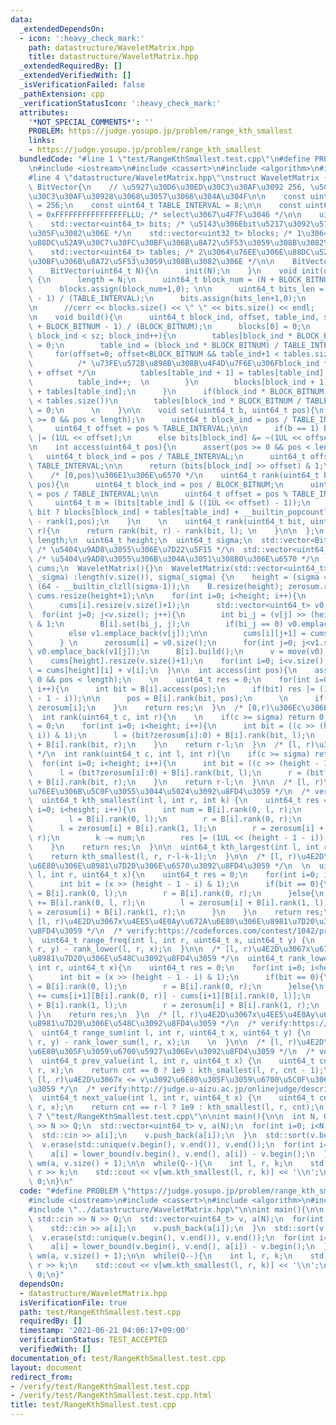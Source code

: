 ```yaml
---
data:
  _extendedDependsOn:
  - icon: ':heavy_check_mark:'
    path: datastructure/WaveletMatrix.hpp
    title: datastructure/WaveletMatrix.hpp
  _extendedRequiredBy: []
  _extendedVerifiedWith: []
  _isVerificationFailed: false
  _pathExtension: cpp
  _verificationStatusIcon: ':heavy_check_mark:'
  attributes:
    '*NOT_SPECIAL_COMMENTS*': ''
    PROBLEM: https://judge.yosupo.jp/problem/range_kth_smallest
    links:
    - https://judge.yosupo.jp/problem/range_kth_smallest
  bundledCode: "#line 1 \"test/RangeKthSmallest.test.cpp\"\n#define PROBLEM \"https://judge.yosupo.jp/problem/range_kth_smallest\"\
    \n#include <iostream>\n#include <cassert>\n#include <algorithm>\n#include <vector>\n\
    #line 4 \"datastructure/WaveletMatrix.hpp\"\nstruct WaveletMatrix {\n  struct\
    \ BitVector{\n    // \u5927\u30D6\u30ED\u30C3\u30AF\u3092 256, \u5C0F\u30D6\u30ED\
    \u30C3\u30AF\u30928\u3068\u3057\u3066\u304A\u304F\n\n    const uint64_t BLOCK_BITNUM\
    \ = 256;\n    const uint64_t TABLE_INTERVAL = 8;\n\n    const uint64_t NOT_FOUND\
    \ = 0xFFFFFFFFFFFFFFFFLLU; /* select\u3067\u4F7F\u3046 */\n\n    uint64_t length;\n\
    \    std::vector<uint64_t> bits; /* \u5143\u306Ebit\u5217\u3092\u5727\u7E2E\u3057\
    \u305F\u3082\u306E */\n    std::vector<uint32_t> blocks; /* 1\u3064\u76EE\u306E\
    \u88DC\u52A9\u30C7\u30FC\u30BF\u306B\u8A72\u5F53\u3059\u308B\u3082\u306E */\n\
    \    std::vector<uint64_t> tables; /* 2\u3064\u76EE\u306E\u88DC\u52A9\u30C7\u30FC\
    \u30BF\u306B\u8A72\u5F53\u3059\u308B\u3082\u306E */\n\n    BitVector() : length(0){}\n\
    \    BitVector(uint64_t N){\n      init(N);\n    }\n    void init(uint64_t N)\
    \ {\n      length = N;\n      uint64_t block_num = (N + BLOCK_BITNUM - 1) / (BLOCK_BITNUM);\n\
    \      blocks.assign(block_num+1,0); \n\n      uint64_t bits_len = (N + TABLE_INTERVAL\
    \ - 1) / (TABLE_INTERVAL);\n      bits.assign(bits_len+1,0);\n      tables.assign(bits_len+1,0);\n\
    \n      //cerr << blocks.size() << \" \" << bits.size() << endl;      \n    }\n\
    \n    void build(){\n      uint64_t block_ind, offset, table_ind, sz = (length\
    \ + BLOCK_BITNUM - 1) / (BLOCK_BITNUM);\n      blocks[0] = 0;\n      for(block_ind=0;\
    \ block_ind < sz; block_ind++){\n        tables[block_ind * BLOCK_BITNUM / TABLE_INTERVAL]\
    \ = 0;\n        table_ind = (block_ind * BLOCK_BITNUM) / TABLE_INTERVAL;\n   \
    \     for(offset=0; offset<BLOCK_BITNUM && table_ind+1 < tables.size() ; offset+=TABLE_INTERVAL){\n\
    \          /* \u73FE\u5728\u898B\u308B\u4F4D\u7F6E\u306Fblock_ind * BLOCK_BITNUM\
    \ + offset */\n          tables[table_ind + 1] = tables[table_ind] + __builtin_popcountll(bits[table_ind]);\n\
    \          table_ind++;  \n        }\n        blocks[block_ind + 1] = blocks[block_ind]\
    \ + tables[table_ind];\n      }\n      if(block_ind * BLOCK_BITNUM / TABLE_INTERVAL\
    \ < tables.size())\n        tables[block_ind * BLOCK_BITNUM / TABLE_INTERVAL]\
    \ = 0;\n      \n    }\n\n    void set(uint64_t b, uint64_t pos){\n      assert(pos\
    \ >= 0 && pos < length);\n      uint64_t block_ind = pos / TABLE_INTERVAL;\n \
    \     uint64_t offset = pos % TABLE_INTERVAL;\n\n      if(b == 1) bits[block_ind]\
    \ |= (1UL << offset);\n      else bits[block_ind] &= ~(1UL << offset);\n    }\n\
    \n    int access(uint64_t pos){\n      assert(pos >= 0 && pos < length);\n   \
    \   uint64_t block_ind = pos / TABLE_INTERVAL;\n      uint64_t offset = pos %\
    \ TABLE_INTERVAL;\n\n      return (bits[block_ind] >> offset) & 1;\n    }\n\n\
    \    /* [0,pos)\u306E1\u306E\u6570 */\n    uint64_t rank(uint64_t bit, uint64_t\
    \ pos){\n      uint64_t block_ind = pos / BLOCK_BITNUM;\n      uint64_t table_ind\
    \ = pos / TABLE_INTERVAL;\n\n      uint64_t offset = pos % TABLE_INTERVAL;\n \
    \     uint64_t m = (bits[table_ind] & ((1UL << offset) - 1));\n      \n      return\
    \ bit ? blocks[block_ind] + tables[table_ind] + __builtin_popcountll(m) : pos\
    \ - rank(1,pos);\n    }\n    \n    uint64_t rank(uint64_t bit, uint64_t l, uint64_t\
    \ r){\n      return rank(bit, r) - rank(bit, l); \n    }\n\n  };\n  \n  uint64_t\
    \ length;\n  uint64_t height;\n  uint64_t sigma;\n  std::vector<BitVector> B;\
    \ /* \u5404\u9AD8\u3055\u306E\u7D22\u5F15 */\n  std::vector<uint64_t> zerosum;\
    \ /* \u5404\u9AD8\u3055\u306B\u304A\u3051\u308B0\u306E\u6570 */\n  std::vector<std::vector<uint64_t>>\
    \ cums;\n  WaveletMatrix(){}\n  WaveletMatrix(std::vector<uint64_t> v, uint64_t\
    \ _sigma) :length(v.size()), sigma(_sigma) {\n    height = (sigma == 1) ? 1 :\
    \ (64 - __builtin_clzll(sigma-1));\n    B.resize(height); zerosum.resize(height),\
    \ cums.resize(height+1);\n\n    for(int i=0; i<height; i++){\n      B[i].init(v.size());\n\
    \      cums[i].resize(v.size()+1);\n      std::vector<uint64_t> v0, v1;\n    \
    \  for(int j=0; j<v.size(); j++){\n        int bi_j = (v[j] >> (height - 1 - i))\
    \ & 1;\n        B[i].set(bi_j, j);\n        if(bi_j == 0) v0.emplace_back(v[j]);\n\
    \        else v1.emplace_back(v[j]);\n\n        cums[i][j+1] = cums[i][j] + v[j];\n\
    \      } \n      zerosum[i] = v0.size();\n      for(int j=0; j<v1.size(); j++)\
    \ v0.emplace_back(v1[j]);\n      B[i].build();\n      v = move(v0); \n    }\n\
    \    cums[height].resize(v.size()+1);\n    for(int i=0; i<v.size(); i++) cums[height][i+1]\
    \ = cums[height][i] + v[i];\n  }\n\n  int access(int pos){\n    assert(pos >=\
    \ 0 && pos < length);\n    \n    uint64_t res = 0;\n    for(int i=0; i<height;\
    \ i++){\n      int bit = B[i].access(pos);\n      if(bit) res |= (1UL << (height\
    \ - 1 - i));\n\n      pos = B[i].rank(bit, pos);\n      \n      if(bit) pos +=\
    \ zerosum[i];\n    }\n    return res;\n  }\n  /* [0,r)\u306Ec\u306E\u6570 */\n\
    \  int rank(uint64_t c, int r){\n    \n    if(c >= sigma) return 0;\n    int l\
    \ = 0;\n    for(int i=0; i<height; i++){\n      int bit = ((c >> (height - 1 -\
    \ i)) & 1);\n      l = (bit?zerosum[i]:0) + B[i].rank(bit, l);\n      r = (bit?zerosum[i]:0)\
    \ + B[i].rank(bit, r);\n    }\n    return r-l;\n  }\n  /* [l, r)\u306Ec\u306E\u6570\
    \ */\n  int rank(uint64_t c, int l, int r){\n    if(c >= sigma) return 0;\n  \
    \  for(int i=0; i<height; i++){\n      int bit = ((c >> (height - 1 - i)) & 1);\n\
    \      l = (bit?zerosum[i]:0) + B[i].rank(bit, l);\n      r = (bit?zerosum[i]:0)\
    \ + B[i].rank(bit, r);\n    }\n    return r-l;\n  }\n\n  /* [l, r)\u3067k(=0,1,...,r-l-1)\u756A\
    \u76EE\u306B\u5C0F\u3055\u3044\u5024\u3092\u8FD4\u3059 */\n  /* verify:https://old.yosupo.jp/problem/range_kth_smallest*/\n\
    \  uint64_t kth_smallest(int l, int r, int k) {\n    uint64_t res = 0;\n    for(int\
    \ i=0; i<height; i++){\n      int num = B[i].rank(0, l, r);\n      if(k < num){\n\
    \        l = B[i].rank(0, l);\n        r = B[i].rank(0, r);\n      }else{\n  \
    \      l = zerosum[i] + B[i].rank(1, l);\n        r = zerosum[i] + B[i].rank(1,\
    \ r);\n        k -= num;\n        res |= (1UL << (height - 1 - i));\n      }\n\
    \    }\n    return res;\n  }\n\n  uint64_t kth_largest(int l, int r, int k){\n\
    \    return kth_smallest(l, r, r-l-k-1);\n  }\n\n  /* [l, r)\u4E2D\u3067x\u672A\
    \u6E80\u306E\u8981\u7D20\u306E\u6570\u3092\u8FD4\u3059 */\n  \n  uint64_t rank_lower(int\
    \ l, int r, uint64_t x){\n    uint64_t res = 0;\n    for(int i=0; i<height; i++){\n\
    \      int bit = (x >> (height - 1 - i) & 1);\n      if(bit == 0){\n        l\
    \ = B[i].rank(0, l);\n        r = B[i].rank(0, r);\n      }else{\n        res\
    \ += B[i].rank(0, l, r);\n        l = zerosum[i] + B[i].rank(1, l);\n        r\
    \ = zerosum[i] + B[i].rank(1, r);\n      }\n    }\n    return res;\n  }\n\n  /*\
    \ [l, r)\u4E2D\u3067x\u4EE5\u4E0Ay\u672A\u6E80\u306E\u8981\u7D20\u306E\u6570\u3092\
    \u8FD4\u3059 */\n  /* verify:https://codeforces.com/contest/1042/problem/D */\n\
    \  uint64_t range_freq(int l, int r, uint64_t x, uint64_t y) {\n    return rank_lower(l,\
    \ r, y) - rank_lower(l, r, x);\n  }\n\n  /* [l, r)\u4E2D\u3067x\u672A\u6E80\u306E\
    \u8981\u7D20\u306E\u548C\u3092\u8FD4\u3059 */\n  uint64_t rank_lower_sum(int l,\
    \ int r, uint64_t x){\n    uint64_t res = 0;\n    for(int i=0; i<height; i++){\n\
    \      int bit = (x >> (height - 1 - i) & 1);\n      if(bit == 0){\n        l\
    \ = B[i].rank(0, l);\n        r = B[i].rank(0, r);\n      }else{\n        res\
    \ += cums[i+1][B[i].rank(0, r)] - cums[i+1][B[i].rank(0, l)];\n        l = zerosum[i]\
    \ + B[i].rank(1, l);\n        r = zerosum[i] + B[i].rank(1, r);\n      }\n   \
    \ }\n    return res;\n  }\n  /* [l, r)\u4E2D\u3067x\u4EE5\u4E0Ay\u672A\u6E80\u306E\
    \u8981\u7D20\u306E\u548C\u3092\u8FD4\u3059 */\n  /* verify:https://yukicoder.me/submissions/599066*/\n\
    \  uint64_t range_sum(int l, int r, uint64_t x, uint64_t y) {\n    return rank_lower_sum(l,\
    \ r, y) - rank_lower_sum(l, r, x);\n    \n  }\n\n  /* [l, r)\u4E2D\u3067v < x\u3092\
    \u6E80\u305F\u3059\u6700\u5927\u306Ev\u3092\u8FD4\u3059 */\n  /* verify:http://judge.u-aizu.ac.jp/onlinejudge/description.jsp?id=1549*/\n\
    \  uint64_t prev_value(int l, int r, uint64_t x) {\n    uint64_t cnt = rank_lower(l,\
    \ r, x);\n    return cnt == 0 ? 1e9 : kth_smallest(l, r, cnt - 1);\n  }\n\n  /*\
    \ [l, r)\u4E2D\u3067x <= v\u3092\u6E80\u305F\u3059\u6700\u5C0F\u306Ev\u3092\u8FD4\
    \u3059 */\n  /* verify:http://judge.u-aizu.ac.jp/onlinejudge/description.jsp?id=1549*/\n\
    \  uint64_t next_value(int l, int r, uint64_t x) {\n    uint64_t cnt = rank_lower(l,\
    \ r, x);\n    return cnt == r-l ? 1e9 : kth_smallest(l, r, cnt);\n  }\n};\n#line\
    \ 7 \"test/RangeKthSmallest.test.cpp\"\n\nint main(){\n\n  int N, Q; std::cin\
    \ >> N >> Q;\n  std::vector<uint64_t> v, a(N);\n  for(int i=0; i<N; i++){\n  \
    \  std::cin >> a[i];\n    v.push_back(a[i]);\n  }\n  std::sort(v.begin(), v.end());\n\
    \  v.erase(std::unique(v.begin(), v.end()), v.end());\n  for(int i=0; i<N; i++){\n\
    \    a[i] = lower_bound(v.begin(), v.end(), a[i]) - v.begin();\n  }\n  WaveletMatrix\
    \ wm(a, v.size() + 1);\n\n  while(Q--){\n    int l, r, k;\n    std::cin >> l >>\
    \ r >> k;\n    std::cout << v[wm.kth_smallest(l, r, k)] << '\\n';\n  }\n  return\
    \ 0;\n}\n"
  code: "#define PROBLEM \"https://judge.yosupo.jp/problem/range_kth_smallest\"\n\
    #include <iostream>\n#include <cassert>\n#include <algorithm>\n#include <vector>\n\
    #include \"../datastructure/WaveletMatrix.hpp\"\n\nint main(){\n\n  int N, Q;\
    \ std::cin >> N >> Q;\n  std::vector<uint64_t> v, a(N);\n  for(int i=0; i<N; i++){\n\
    \    std::cin >> a[i];\n    v.push_back(a[i]);\n  }\n  std::sort(v.begin(), v.end());\n\
    \  v.erase(std::unique(v.begin(), v.end()), v.end());\n  for(int i=0; i<N; i++){\n\
    \    a[i] = lower_bound(v.begin(), v.end(), a[i]) - v.begin();\n  }\n  WaveletMatrix\
    \ wm(a, v.size() + 1);\n\n  while(Q--){\n    int l, r, k;\n    std::cin >> l >>\
    \ r >> k;\n    std::cout << v[wm.kth_smallest(l, r, k)] << '\\n';\n  }\n  return\
    \ 0;\n}"
  dependsOn:
  - datastructure/WaveletMatrix.hpp
  isVerificationFile: true
  path: test/RangeKthSmallest.test.cpp
  requiredBy: []
  timestamp: '2021-06-21 04:06:17+09:00'
  verificationStatus: TEST_ACCEPTED
  verifiedWith: []
documentation_of: test/RangeKthSmallest.test.cpp
layout: document
redirect_from:
- /verify/test/RangeKthSmallest.test.cpp
- /verify/test/RangeKthSmallest.test.cpp.html
title: test/RangeKthSmallest.test.cpp
---
```

